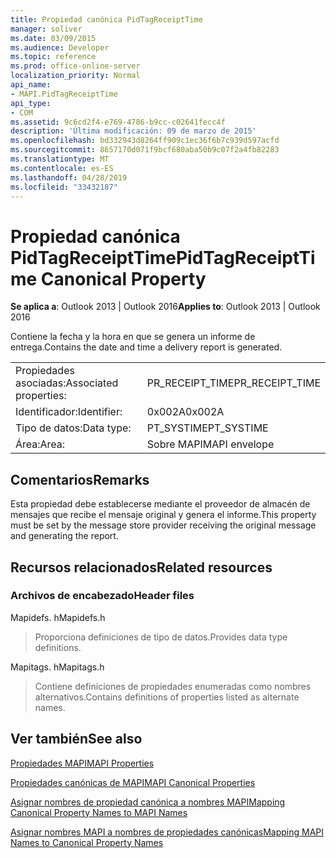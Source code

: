 ```yaml
---
title: Propiedad canónica PidTagReceiptTime
manager: soliver
ms.date: 03/09/2015
ms.audience: Developer
ms.topic: reference
ms.prod: office-online-server
localization_priority: Normal
api_name:
- MAPI.PidTagReceiptTime
api_type:
- COM
ms.assetid: 9c6cd2f4-e769-4786-b9cc-c02641fecc4f
description: 'Última modificación: 09 de marzo de 2015'
ms.openlocfilehash: bd332943d8264ff909c1ec36f6b7c939d597acfd
ms.sourcegitcommit: 8657170d071f9bcf680aba50b9c07f2a4fb82283
ms.translationtype: MT
ms.contentlocale: es-ES
ms.lasthandoff: 04/28/2019
ms.locfileid: "33432187"
---
```

# <a name="pidtagreceipttime-canonical-property"></a><span data-ttu-id="fbe99-103">Propiedad canónica PidTagReceiptTime</span><span class="sxs-lookup"><span data-stu-id="fbe99-103">PidTagReceiptTime Canonical Property</span></span>

  
  
<span data-ttu-id="fbe99-104">**Se aplica a**: Outlook 2013 | Outlook 2016</span><span class="sxs-lookup"><span data-stu-id="fbe99-104">**Applies to**: Outlook 2013 | Outlook 2016</span></span> 
  
<span data-ttu-id="fbe99-105">Contiene la fecha y la hora en que se genera un informe de entrega.</span><span class="sxs-lookup"><span data-stu-id="fbe99-105">Contains the date and time a delivery report is generated.</span></span>
  
|||
|:-----|:-----|
|<span data-ttu-id="fbe99-106">Propiedades asociadas:</span><span class="sxs-lookup"><span data-stu-id="fbe99-106">Associated properties:</span></span>  <br/> |<span data-ttu-id="fbe99-107">PR_RECEIPT_TIME</span><span class="sxs-lookup"><span data-stu-id="fbe99-107">PR_RECEIPT_TIME</span></span>  <br/> |
|<span data-ttu-id="fbe99-108">Identificador:</span><span class="sxs-lookup"><span data-stu-id="fbe99-108">Identifier:</span></span>  <br/> |<span data-ttu-id="fbe99-109">0x002A</span><span class="sxs-lookup"><span data-stu-id="fbe99-109">0x002A</span></span>  <br/> |
|<span data-ttu-id="fbe99-110">Tipo de datos:</span><span class="sxs-lookup"><span data-stu-id="fbe99-110">Data type:</span></span>  <br/> |<span data-ttu-id="fbe99-111">PT_SYSTIME</span><span class="sxs-lookup"><span data-stu-id="fbe99-111">PT_SYSTIME</span></span>  <br/> |
|<span data-ttu-id="fbe99-112">Área:</span><span class="sxs-lookup"><span data-stu-id="fbe99-112">Area:</span></span>  <br/> |<span data-ttu-id="fbe99-113">Sobre MAPI</span><span class="sxs-lookup"><span data-stu-id="fbe99-113">MAPI envelope</span></span>  <br/> |
   
## <a name="remarks"></a><span data-ttu-id="fbe99-114">Comentarios</span><span class="sxs-lookup"><span data-stu-id="fbe99-114">Remarks</span></span>

<span data-ttu-id="fbe99-115">Esta propiedad debe establecerse mediante el proveedor de almacén de mensajes que recibe el mensaje original y genera el informe.</span><span class="sxs-lookup"><span data-stu-id="fbe99-115">This property must be set by the message store provider receiving the original message and generating the report.</span></span> 
  
## <a name="related-resources"></a><span data-ttu-id="fbe99-116">Recursos relacionados</span><span class="sxs-lookup"><span data-stu-id="fbe99-116">Related resources</span></span>

### <a name="header-files"></a><span data-ttu-id="fbe99-117">Archivos de encabezado</span><span class="sxs-lookup"><span data-stu-id="fbe99-117">Header files</span></span>

<span data-ttu-id="fbe99-118">Mapidefs. h</span><span class="sxs-lookup"><span data-stu-id="fbe99-118">Mapidefs.h</span></span>
  
> <span data-ttu-id="fbe99-119">Proporciona definiciones de tipo de datos.</span><span class="sxs-lookup"><span data-stu-id="fbe99-119">Provides data type definitions.</span></span>
    
<span data-ttu-id="fbe99-120">Mapitags. h</span><span class="sxs-lookup"><span data-stu-id="fbe99-120">Mapitags.h</span></span>
  
> <span data-ttu-id="fbe99-121">Contiene definiciones de propiedades enumeradas como nombres alternativos.</span><span class="sxs-lookup"><span data-stu-id="fbe99-121">Contains definitions of properties listed as alternate names.</span></span>
    
## <a name="see-also"></a><span data-ttu-id="fbe99-122">Ver también</span><span class="sxs-lookup"><span data-stu-id="fbe99-122">See also</span></span>



[<span data-ttu-id="fbe99-123">Propiedades MAPI</span><span class="sxs-lookup"><span data-stu-id="fbe99-123">MAPI Properties</span></span>](mapi-properties.md)
  
[<span data-ttu-id="fbe99-124">Propiedades canónicas de MAPI</span><span class="sxs-lookup"><span data-stu-id="fbe99-124">MAPI Canonical Properties</span></span>](mapi-canonical-properties.md)
  
[<span data-ttu-id="fbe99-125">Asignar nombres de propiedad canónica a nombres MAPI</span><span class="sxs-lookup"><span data-stu-id="fbe99-125">Mapping Canonical Property Names to MAPI Names</span></span>](mapping-canonical-property-names-to-mapi-names.md)
  
[<span data-ttu-id="fbe99-126">Asignar nombres MAPI a nombres de propiedades canónicas</span><span class="sxs-lookup"><span data-stu-id="fbe99-126">Mapping MAPI Names to Canonical Property Names</span></span>](mapping-mapi-names-to-canonical-property-names.md)

